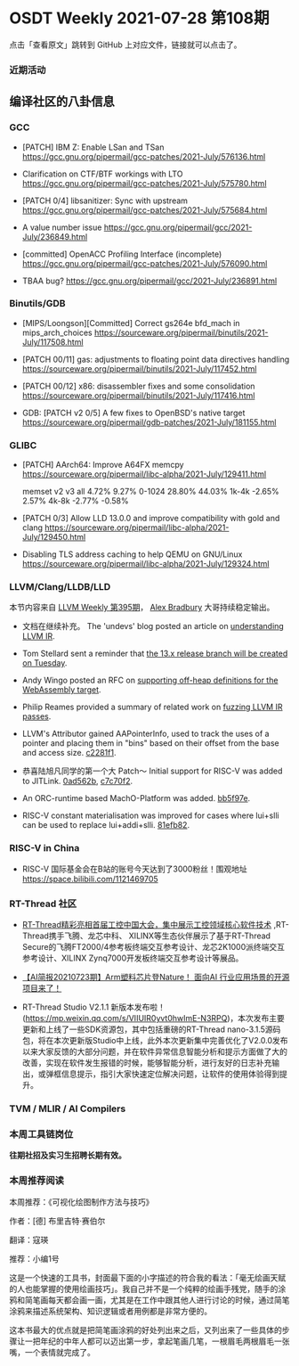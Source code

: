 # OSDT Weekly 2021-07-28 第108期

点击「查看原文」跳转到 GitHub 上对应文件，链接就可以点击了。

### 近期活动

## 编译社区的八卦信息

### GCC

- [PATCH] IBM Z: Enable LSan and TSan
  https://gcc.gnu.org/pipermail/gcc-patches/2021-July/576136.html

- Clarification on CTF/BTF workings with LTO
  https://gcc.gnu.org/pipermail/gcc-patches/2021-July/575780.html

- [PATCH 0/4] libsanitizer: Sync with upstream
  https://gcc.gnu.org/pipermail/gcc-patches/2021-July/575684.html

- A value number issue
  https://gcc.gnu.org/pipermail/gcc/2021-July/236849.html

- [committed] OpenACC Profiling Interface (incomplete)
  https://gcc.gnu.org/pipermail/gcc-patches/2021-July/576090.html

- TBAA bug?
  https://gcc.gnu.org/pipermail/gcc/2021-July/236891.html

### Binutils/GDB

- [MIPS/Loongson][Committed] Correct gs264e bfd_mach in mips_arch_choices
  https://sourceware.org/pipermail/binutils/2021-July/117508.html

- [PATCH 00/11] gas: adjustments to floating point data directives handling
  https://sourceware.org/pipermail/binutils/2021-July/117452.html

- [PATCH 00/12] x86: disassembler fixes and some consolidation
  https://sourceware.org/pipermail/binutils/2021-July/117416.html

- GDB: [PATCH v2 0/5] A few fixes to OpenBSD's native target
  https://sourceware.org/pipermail/gdb-patches/2021-July/181155.html

### GLIBC

- [PATCH] AArch64: Improve A64FX memcpy
  https://sourceware.org/pipermail/libc-alpha/2021-July/129411.html

  memset    v2     v3
  all     4.72%   9.27%
  0-1024 28.80%  44.03%
  1k-4k  -2.65%   2.57%
  4k-8k  -2.77%  -0.58%

- [PATCH 0/3] Allow LLD 13.0.0 and improve compatibility with gold and clang
  https://sourceware.org/pipermail/libc-alpha/2021-July/129450.html

- Disabling TLS address caching to help QEMU on GNU/Linux
  https://sourceware.org/pipermail/libc-alpha/2021-July/129324.html

### LLVM/Clang/LLDB/LLD

本节内容来自 [LLVM Weekly 第395期](http://llvmweekly.org/issue/395)，
[Alex Bradbury](https://www.linkedin.com/in/alex-bradbury/) 大哥持续稳定输出。

* 文档在继续补充。 The 'undevs' blog posted an article on [understanding LLVM IR](https://un-devs.github.io/low-level-exploration/journey-to-understanding-llvm-ir/).

* Tom Stellard sent a reminder that [the 13.x release branch will be created on Tuesday](https://lists.llvm.org/pipermail/llvm-dev/2021-July/151899.html).

* Andy Wingo posted an RFC on [supporting off-heap definitions for the WebAssembly target](https://lists.llvm.org/pipermail/cfe-dev/2021-July/068559.html).

* Philip Reames provided a summary of related work on [fuzzing LLVM IR passes](https://lists.llvm.org/pipermail/llvm-dev/2021-July/151860.html).

* LLVM's Attributor gained AAPointerInfo, used to track the uses of a pointer and placing them in "bins" based on their offset from the base and access size.
  [c2281f1](https://reviews.llvm.org/rGc2281f15659a).

* 恭喜陆旭凡同学的第一个大 Patch～ Initial support for RISC-V was added to JITLink.
  [0ad562b](https://reviews.llvm.org/rG0ad562b48bfd),
  [c7c70f2](https://reviews.llvm.org/rGc7c70f20a16e).

* An ORC-runtime based MachO-Platform was added.
  [bb5f97e](https://reviews.llvm.org/rGbb5f97e3ad10).

* RISC-V constant materialisation was improved for cases where lui+slli can be used to replace lui+addi+slli.
  [81efb82](https://reviews.llvm.org/rG81efb825703c).

### RISC-V in China

- RISC-V 国际基金会在B站的账号今天达到了3000粉丝！围观地址
  https://space.bilibili.com/1121469705

### RT-Thread 社区
- [RT-Thread精彩亮相首届工控中国大会，集中展示工控领域核心软件技术](https://mp.weixin.qq.com/s/84_-QTWFkgz9fMTHeO7V2Q) ,RT-Thread携手飞腾、龙芯中科、 XILINX等生态伙伴展示了基于RT-Thread Secure的飞腾FT2000/4参考板终端交互参考设计、龙芯2K1000派终端交互参考设计、XILINX Zynq7000开发板终端交互参考设计等展品。

- [【AI简报20210723期】Arm塑料芯片登Nature！ 面向AI 行业应用场景的开源项目来了！](https://mp.weixin.qq.com/s/bdnuVfgVeYdUc3DLdiXdfA)

- RT-Thread Studio V2.1.1 新版本发布啦！(https://mp.weixin.qq.com/s/VIIUIR0yvt0hwImE-N3RPQ)，本次发布主要更新和上线了一些SDK资源包，其中包括重磅的RT-Thread nano-3.1.5源码包，将在本次更新版Studio中上线，此外本次更新集中完善优化了V2.0.0发布以来大家反馈的大部分问题，并在软件异常信息智能分析和提示方面做了大的改善，实现在软件发生报错的时候，能够智能分析，进行友好的日志补充输出，或弹框信息提示，指引大家快速定位解决问题，让软件的使用体验得到提升。

### TVM / MLIR / AI Compilers

### 本周工具链岗位

**往期社招及实习生招聘长期有效。**

### 本周推荐阅读

本周推荐：《可视化绘图制作方法与技巧》

作者：[德] 布里吉特·赛伯尔

翻译：寇瑛

推荐：小编1号

这是一个快速的工具书，封面最下面的小字描述的符合我的看法：「毫无绘画天赋的人也能掌握的使用绘画技巧」。我自己并不是一个纯粹的绘画手残党，随手的涂鸦和简笔画每天都会画一画，尤其是在工作中跟其他人进行讨论的时候，通过简笔涂鸦来描述系统架构、知识逻辑或者用例都是非常方便的。

这本书最大的优点就是把简笔画涂鸦的好处列出来之后，又列出来了一些具体的步骤让一把年纪的中年人都可以迈出第一步，拿起笔画几笔，一根眉毛两根眉毛一张嘴，一个表情就完成了。
